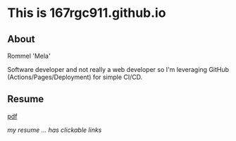 # This is 167rgc911.github.io

## About

Rommel 'Mela'

Software developer and not really a web developer so I'm
leveraging GitHub (Actions/Pages/Deployment) for simple CI/CD.

## Resume

[pdf](https://167rgc911.github.io/docs/resume.pdf)

_my resume ... has clickable links_
